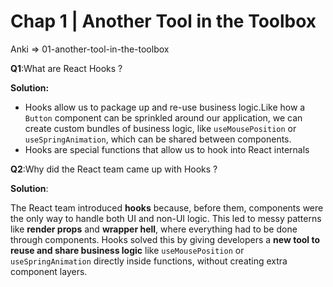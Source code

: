 # Chap 1 | Another Tool in the Toolbox

Anki => 01-another-tool-in-the-toolbox

**Q1**:What are React Hooks ? 

**Solution:**

- Hooks  allow us to package up and re-use business logic.Like how a `Button` component can be sprinkled around our application, we can create custom bundles of business logic, like `useMousePosition` or `useSpringAnimation`, which can be shared between components.
- Hooks are special functions that allow us to hook into React internals

**Q2**:Why did the React team came up with Hooks ? 

**Solution**:

The React team introduced **hooks** because, before them, components were the only way to handle both UI and non-UI logic. This led to messy patterns like **render props** and **wrapper hell**, where everything had to be done through components. Hooks solved this by giving developers a **new tool to reuse and share business logic**   like `useMousePosition` or `useSpringAnimation` directly inside functions, without creating extra component layers.
